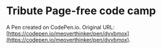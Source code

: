 # Tribute Page-free code camp

A Pen created on CodePen.io. Original URL: [https://codepen.io/meoverthinker/pen/dyvbmox](https://codepen.io/meoverthinker/pen/dyvbmox).


